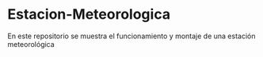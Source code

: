 # Estacion-Meteorologica
En este repositorio se muestra el funcionamiento y montaje de una estación meteorológica
